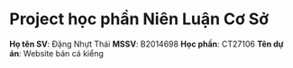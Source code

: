# Project học phần Niên Luận Cơ Sở

**Họ tên SV**: Đặng Nhựt Thái
**MSSV**: B2014698
**Học phần**: CT27106
**Tên dự án**: Website bán cá kiểng